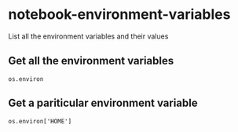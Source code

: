 # notebook-environment-variables
List all the environment variables and their values

## Get all the environment variables
`os.environ`

## Get a pariticular environment variable 
`os.environ['HOME']`
